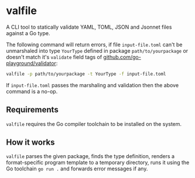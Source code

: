 # valfile

A CLI tool to statically validate YAML, TOML, JSON and Jsonnet files against a Go type.

The following command will return errors, if file `input-file.toml`
can't be unmarshaled into type `YourType` defined in package `path/to/yourpackage`
or doesn't match it's `validate` field tags of
[github.com/go-playground/validator](https://github.com/go-playground/validator):


```sh
valfile -p path/to/yourpackage -t YourType -f input-file.toml
```

If `input-file.toml` passes the marshaling and validation then
the above command is a no-op.

## Requirements

`valfile` requires the Go compiler toolchain to be installed on the system.

## How it works

`valfile` parses the given package, finds the type definition, renders a format-specific
program template to a temporary directory, runs it using the Go toolchain `go run .`
and forwards error messages if any.
